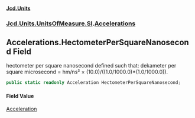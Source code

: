 #### [Jcd.Units](index.md 'index')

### [Jcd.Units.UnitsOfMeasure.SI](Jcd.Units.UnitsOfMeasure.SI.md 'Jcd.Units.UnitsOfMeasure.SI').[Accelerations](Accelerations.md 'Jcd.Units.UnitsOfMeasure.SI.Accelerations')

## Accelerations.HectometerPerSquareNanosecond Field

hectometer per square nanosecond defined such that: dekameter per square microsecond = hm/ns² ×
(10.0)/((1.0/1000.0)*(1.0/1000.0)).

```csharp
public static readonly Acceleration HectometerPerSquareNanosecond;
```

#### Field Value

[Acceleration](Acceleration.md 'Jcd.Units.UnitTypes.Acceleration')